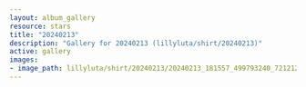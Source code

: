 ```yaml
---
layout: album_gallery
resource: stars
title: "20240213"
description: "Gallery for 20240213 (lillyluta/shirt/20240213)"
active: gallery
images:
- image_path: lillyluta/shirt/20240213/20240213_181557_499793240_721212063816630_2214006649334829855_n.jpg
---
```


